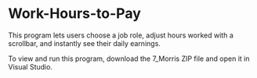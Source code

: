 # Work-Hours-to-Pay
This program lets users choose a job role, adjust hours worked with a scrollbar, and instantly see their daily earnings.

To view and run this program, download the 7_Morris ZIP file and open it in Visual Studio.
